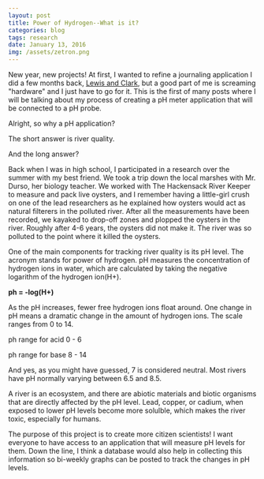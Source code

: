 ```yaml
---
layout: post
title: Power of Hydrogen--What is it?
categories: blog
tags: research
date: January 13, 2016
img: /assets/zetron.png
---
```


New year, new projects! At first, I wanted to refine a journaling application I did a few months back, [Lewis and Clark](https://github.com/Zovfreullia/Lewis-and-Clark), but a good part of me is screaming "hardware" and I just have to go for it. This is the first of many posts where I will be talking about my process of creating a pH meter application that will be connected to a pH probe.

Alright, so why a pH application? 

The short answer is river quality. 

And the long answer?

Back when I was in high school, I participated in a research over the summer with my best friend. We took a trip down the local marshes with Mr. Durso, her biology teacher. We worked with The Hackensack River Keeper to measure and pack live oysters, and I remember having a little-girl crush on one of the lead researchers as he explained how oysters would act as natural filterers in the polluted river. After all the measurements have been recorded, we kayaked to drop-off zones and plopped the oysters in the river. Roughly after 4-6 years, the oysters did not make it. The river was so polluted to the point where it killed the oysters.

One of the main components for tracking river quality is its pH level. The acronym stands for power of hydrogen. pH measures the concentration of hydrogen ions in water, which are calculated by taking the negative logarithm of the hydrogen ion(H+). 

<strong>ph = -log(H+)</strong>

As the pH increases, fewer free hydrogen ions float around. One change in pH means a dramatic change in the amount of hydrogen ions. The scale ranges from 0 to 14. 

ph range for acid 0 - 6

ph range for base 8 - 14

And yes, as you might have guessed, 7 is considered neutral. Most rivers have pH normally varying between 6.5 and 8.5. 

A river is an ecosystem, and there are abiotic materials and biotic organisms that are directly affected by the pH level. Lead, copper, or cadium, when exposed to lower pH levels become more solulble, which makes the river toxic, especially for humans.

The purpose of this project is to create more citizen scientists! I want everyone to have access to an application that will measure pH levels for them. Down the line, I think a database would also help in collecting this information so bi-weekly graphs can be posted to track the changes in pH levels.